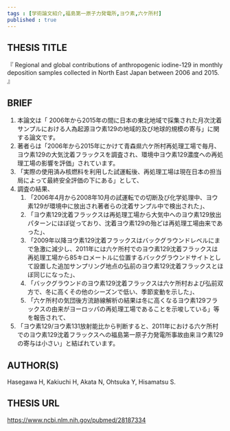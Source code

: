 ```yaml
---
tags : [学術論文紹介,福島第一原子力発電所,ヨウ素,六ケ所村] 
published : true
---
```


## THESIS TITLE
『
Regional and global contributions of anthropogenic iodine-129 in monthly deposition samples collected in North East Japan between 2006 and 2015.
』
  
## BRIEF


1. 本論文は「 2006年から2015年の間に日本の東北地域で採集された月次沈着サンプルにおける人為起源ヨウ素129の地域的及び地球的規模の寄与」に関する論文です。 
1. 著者らは「2006年から2015年にかけて青森県六ケ所村再処理工場で毎月、ヨウ素129の大気沈着フラックスを調査され、環境中ヨウ素129濃度への再処理工場の影響を評価」されています。
1. 「実際の使用済み核燃料を利用した試運転後、再処理工場は現在日本の担当局によって最終安全評価の下にある」として、
1. 調査の結果、
	1. 「2006年4月から2008年10月の試運転での切断及び化学処理中、ヨウ素129が環境中に放出され著者らの沈着サンプル中で検出された」、
	1. 「ヨウ素129沈着フラックスは再処理工場から大気中へのヨウ素129放出パターンにほぼ従っており、沈着ヨウ素129の殆どは再処理工場由来であった」、
	1. 「2009年以降ヨウ素129沈着フラックスはバックグラウンドレベルにまで急激に減少し、2011年には六ケ所村でのヨウ素129沈着フラックスは再処理工場から85キロメートルに位置するバックグラウンドサイトとして設置した追加サンプリング地点の弘前のヨウ素129沈着フラックスとほぼ同じになった」、
	1. 「バックグラウンドのヨウ素129沈着フラックスは六ケ所村および弘前双方で、冬に高くその他のシーズンで低い、季節変動を示した」、
	1. 「六ケ所村の気団後方流跡線解析の結果は冬に高くなるヨウ素129フラックスの由来がヨーロッパの再処理工場であることを示唆している」等を報告されて、
1. 「ヨウ素129/ヨウ素131放射能比から判断すると、2011年における六ケ所村でのヨウ素129沈着フラックスへの福島第一原子力発電所事故由来ヨウ素129の寄与は小さい」と結ばれています。




	








## AUTHOR(S)

Hasegawa H, Kakiuchi H, Akata N, Ohtsuka Y, Hisamatsu S.

## THESIS URL
[
https://www.ncbi.nlm.nih.gov/pubmed/28187334
](
https://www.ncbi.nlm.nih.gov/pubmed/28187334
)
